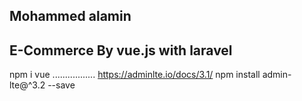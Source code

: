 ## Mohammed alamin
## E-Commerce By vue.js with laravel

npm i vue
.................
https://adminlte.io/docs/3.1/
npm install admin-lte@^3.2 --save
